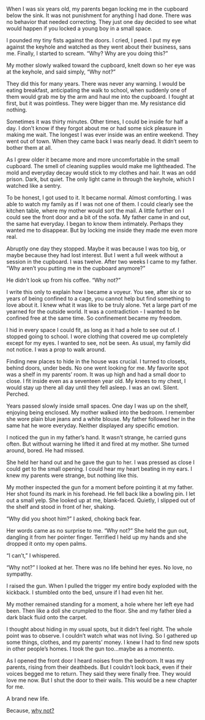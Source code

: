 When I was six years old, my parents began locking me in the cupboard below the sink.  It was not punishment for anything I had done.  There was no behavior that needed correcting. They just one day decided to see what would happen if you locked a young boy in a small space.

I pounded my tiny fists against the doors.  I cried, I peed.  I put my eye against the keyhole and watched as they went about their business, sans me.  Finally, I started to scream.  “Why?  Why are you doing this?”

My mother slowly walked toward the cupboard, knelt down so her eye was at the keyhole, and said simply, “Why not?”

They did this for many years.  There was never any warning.  I would be eating breakfast, anticipating the walk to school, when suddenly one of them would grab me by the arm and haul me into the cupboard.  I fought at first, but it was pointless.  They were bigger than me.  My resistance did nothing.

Sometimes it was thirty minutes.  Other times, I could be inside for half a day.  I don’t know if they forgot about me or had some sick pleasure in making me wait.  The longest I was ever inside was an entire weekend.  They went out of town.  When they came back I was nearly dead.  It didn’t seem to bother them at all.

As I grew older it became more and more uncomfortable in the small cupboard.  The smell of cleaning supplies would make me lightheaded.  The mold and everyday decay would stick to my clothes and hair.  It was an odd prison.  Dark, but quiet.  The only light came in through the keyhole, which I watched like a sentry.  

To be honest, I got used to it.  It became normal.  Almost comforting.  I was able to watch my family as if I was not one of them.  I could clearly see the kitchen table, where my mother would sort the mail.  A little further on I could see the front door and a bit of the sofa.  My father came in and out, the same hat everyday.  I began to know them intimately.  Perhaps they wanted me to disappear.  But by locking me inside they made me even more real.

Abruptly one day they stopped.  Maybe it was because I was too big, or maybe because they had lost interest.  But I went a full week without a session in the cupboard.  I was twelve.  After two weeks I came to my father.  “Why aren’t you putting me in the cupboard anymore?”

He didn’t look up from his coffee.  “Why not?”

I write this only to explain how I became a voyeur.  You see, after six or so years of being confined to a cage, you cannot help but find something to love about it.  I knew what it was like to be truly alone.  Yet a large part of me yearned for the outside world.  It was a contradiction - I wanted to be confined free at the same time.  So confinement became my freedom.

I hid in every space I could fit, as long as it had a hole to see out of.  I stopped going to school.  I wore clothing that covered me up completely except for my eyes.  I wanted to see, not be seen.  As usual, my family did not notice.  I was a prop to walk around.  

Finding new places to hide in the house was crucial.  I turned to closets, behind doors, under beds.  No one went looking for me.  My favorite spot was a shelf in my parents’ room.  It was up high and had a small door to close.  I fit inside even as a seventeen year old.  My knees to my chest, I would stay up there all day until they fell asleep.  I was an owl.  Silent.  Perched.

Years passed slowly inside small spaces.  One day I was up on the shelf, enjoying being enclosed.  My mother walked into the bedroom.  I remember she wore plain blue jeans and a white blouse.  My father followed her in the same hat he wore everyday.  Neither displayed any specific emotion.  

I noticed the gun in my father’s hand.  It wasn’t strange, he carried guns often.  But without warning he lifted it and fired at my mother.  She turned around, bored.  He had missed.

She held her hand out and he gave the gun to her.  I was pressed as close I could get to the small opening.  I could hear my heart beating in my ears.  I knew my parents were strange, but nothing like this.

My mother inspected the gun for a moment before pointing it at my father.  Her shot found its mark in his forehead.  He fell back like a bowling pin.  I let out a small yelp.  She looked up at me, blank-faced.  Quietly, I slipped out of the shelf and stood in front of her, shaking.

“Why did you shoot him?” I asked, choking back fear.

Her words came as no surprise to me.  “Why not?”  She held the gun out, dangling it from her pointer finger.  Terrified I held up my hands and she dropped it onto my open palms.

“I can’t,” I whispered.

“Why not?” I looked at her.  There was no life behind her eyes.  No love, no sympathy.

I raised the gun.  When I pulled the trigger my entire body exploded with the kickback.  I stumbled onto the bed, unsure if I had even hit her.  

My mother remained standing for a moment, a hole where her left eye had been.  Then like a doll she crumpled to the floor.  She and my father bled a dark black fluid onto the carpet.

I thought about hiding in my usual spots, but it didn’t feel right.  The whole point was to observe.  I couldn’t watch what was not living.  So I gathered up some things, clothes, and my parents’ money.  I knew I had to find new spots in other people’s homes.  I took the gun too...maybe as a momento.

As I opened the front door I heard noises from the bedroom.  It was my parents, rising from their deathbeds.  But I couldn’t look back, even if their voices begged me to return.  They said they were finally free.  They would love me now.  But I shut the door to their wails.  This would be a new chapter for me.

A brand new life.

Because, [why not?](https://www.facebook.com/EZmisery)
